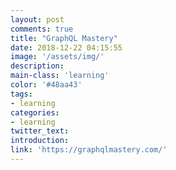 ```yaml
---
layout: post
comments: true
title: "GraphQL Mastery"
date: 2018-12-22 04:15:55
image: '/assets/img/'
description:
main-class: 'learning'
color: '#48aa43'
tags:
- learning
categories:
- learning
twitter_text:
introduction:
link: 'https://graphqlmastery.com/'
---
```

